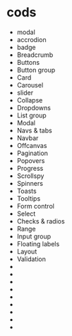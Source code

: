 # cods
- modal
- accrodion
- badge
- Breadcrumb
- Buttons
- Button group
- Card
- Carousel
- slider
- Collapse
- Dropdowns
- List group
- Modal
- Navs & tabs
- Navbar
- Offcanvas
- Pagination
- Popovers
- Progress
- Scrollspy
- Spinners
- Toasts
- Tooltips
- Form control
- Select
- Checks & radios
- Range
- Input group
- Floating labels
- Layout
- Validation
- 
- 
- 
- 
- 
- 
- 
- 
- 